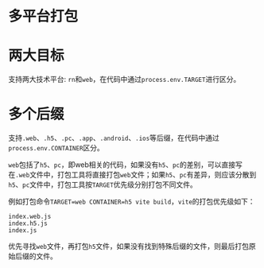 # 多平台打包

# 两大目标

支持两大技术平台: `rn`和`web`，在代码中通过`process.env.TARGET`进行区分。

# 多个后缀

支持`.web`、`.h5`、`.pc`、`.app`、`.android`、`.ios`等后缀，在代码中通过`process.env.CONTAINER`区分。

`web`包括了`h5`、`pc`，即web相关的代码，如果没有`h5`、`pc`的差别，可以直接写在`.web`文件中，打包工具将直接打包`web`文件；如果`h5`、`pc`有差异，则应该分散到`h5`、`pc`文件中，打包工具按`TARGET`优先级分别打包不同文件。

例如打包命令`TARGET=web CONTAINER=h5 vite build`，`vite`的打包优先级如下：

```
index.web.js
index.h5.js
index.js
```

优先寻找`web`文件，再打包`h5`文件，如果没有找到特殊后缀的文件，则最后打包原始后缀的文件。